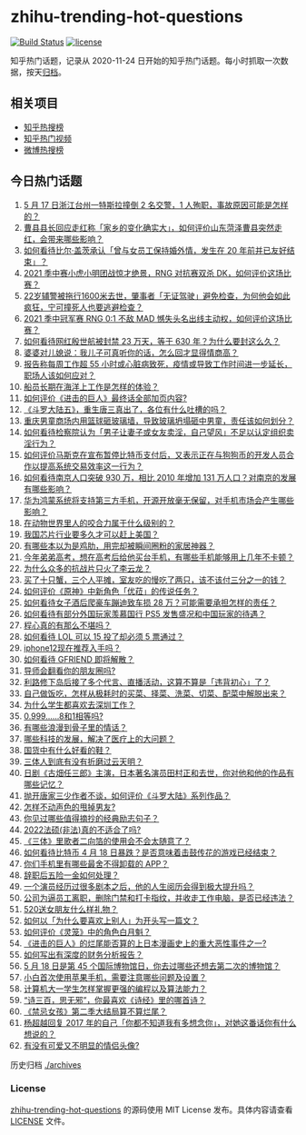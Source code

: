 # zhihu-trending-hot-questions

[![Build Status](https://github.com/justjavac/zhihu-trending-hot-questions/workflows/ci/badge.svg?branch=master)](https://github.com/justjavac/zhihu-trending-hot-questions/actions)
[![license](https://img.shields.io/github/license/justjavac/zhihu-trending-hot-questions)](https://github.com/justjavac/zhihu-trending-hot-questions/blob/master/LICENSE)

知乎热门话题，记录从 2020-11-24 日开始的知乎热门话题。每小时抓取一次数据，按天[归档](./archives)。

## 相关项目

- [知乎热搜榜](https://github.com/justjavac/zhihu-trending-top-search)
- [知乎热门视频](https://github.com/justjavac/zhihu-trending-hot-video)
- [微博热搜榜](https://github.com/justjavac/weibo-trending-hot-search)

## 今日热门话题

<!-- BEGIN -->
<!-- 最后更新时间 Wed May 19 2021 03:17:17 GMT+0800 (China Standard Time) -->

1. [5 月 17 日浙江台州一特斯拉撞倒 2 名交警，1
   人殉职，事故原因可能是怎样的？](https://www.zhihu.com/question/460003832)
2. [曹县县长回应走红称「家乡的变化确实大」，如何评价山东菏泽曹县突然走红，会带来哪些影响？](https://www.zhihu.com/question/460089541)
3. [如何看待比尔·盖茨承认「曾与女员工保持婚外情，发生在 20
   年前并已友好结束」？](https://www.zhihu.com/question/460064207)
4. [2021 季中赛小虎小明团战惊才绝景，RNG 对抗赛双杀
   DK，如何评价这场比赛？](https://www.zhihu.com/question/460167203)
5. [22岁辅警被拖行1600米去世，肇事者「无证驾驶」避免检查，为何他会如此疯狂，宁可撞死人也要逃避检查？](https://www.zhihu.com/question/460135941)
6. [2021 季中冠军赛 RNG 0:1 不敌 MAD
   憾失头名出线主动权，如何评价这场比赛？](https://www.zhihu.com/question/460195556)
7. [如何看待网红殷世航被封禁 23 万天，等于 630
   年？为什么要封这么久？](https://www.zhihu.com/question/459925437)
8. [婆婆对儿媳说：我儿子可真听你的话，怎么回才显得情商高？](https://www.zhihu.com/question/431787513)
9. [报告称每周工作超 55
   小时或心脏病致死，疫情或导致工作时间进一步延长，职场人该如何应对？](https://www.zhihu.com/question/460063511)
10. [船员长期在海洋上工作是怎样的体验？](https://www.zhihu.com/question/29298020)
11. [如何评价《进击的巨人》最终话全部加页内容?](https://www.zhihu.com/question/460186596)
12. [《斗罗大陆五》，重生唐三真出了，各位有什么吐槽的吗？](https://www.zhihu.com/question/459557005)
13. [重庆男童商场内用篮球砸玻璃墙，导致玻璃坍塌砸中男童，责任该如何划分？](https://www.zhihu.com/question/459951061)
14. [如何看待检察院认为「男子让妻子或女友卖淫，自己望风」不足以认定组织卖淫行为？](https://www.zhihu.com/question/459692463)
15. [如何评价马斯克在宣布暂停比特币支付后，又表示正在与狗狗币的开发人员合作以提高系统交易效率这一行为？](https://www.zhihu.com/question/459406032)
16. [如何看待南京人口突破 930 万，相比 2010 年增加 131
    万人口？对南京的发展有哪些影响？](https://www.zhihu.com/question/460073729)
17. [华为鸿蒙系统将支持第三方手机，开源开放毫无保留，对手机市场会产生哪些影响？](https://www.zhihu.com/question/460090403)
18. [在动物世界里人的咬合力属于什么级别的？](https://www.zhihu.com/question/459408371)
19. [我国芯片行业要多久才可以赶上美国？](https://www.zhihu.com/question/403452621)
20. [有哪些本以为是鸡肋，用完却被瞬间圈粉的家居神器？](https://www.zhihu.com/question/359026960)
21. [今年弟弟高考，想在高考后给他买台手机，有哪些手机能够用上几年不卡顿？](https://www.zhihu.com/question/459230225)
22. [为什么众多的抗战片只火了李云龙？](https://www.zhihu.com/question/268674369)
23. [买了十只蟹，三个人平摊，室友吃的慢吃了两只，该不该付三分之一的钱？](https://www.zhihu.com/question/455193507)
24. [如何评价《原神》中新角色「优菈」的传说任务？](https://www.zhihu.com/question/460157064)
25. [如何看待女子酒后爬豪车蹦迪致车损 28
    万？可能需要承担怎样的责任？](https://www.zhihu.com/question/459759486)
26. [如何看待有部分外国玩家羡慕国行 PS5
    发售盛况和中国玩家的待遇？](https://www.zhihu.com/question/459685754)
27. [程心真的有那么不堪吗？](https://www.zhihu.com/question/418036982)
28. [如何看待 LOL 可以 15 投了却必须 5 票通过？](https://www.zhihu.com/question/460061128)
29. [iphone12现在推荐入手吗？](https://www.zhihu.com/question/444574639)
30. [如何看待 GFRIEND 即将解散？](https://www.zhihu.com/question/460090159)
31. [导师会翻看你的朋友圈吗?](https://www.zhihu.com/question/377742704)
32. [利路修下岛后接了多个代言、直播活动，这算不算是「违背初心」了？](https://www.zhihu.com/question/460088683)
33. [自己做饭吃，怎样从极耗时的买菜、择菜、洗菜、切菜、配菜中解脱出来？](https://www.zhihu.com/question/22903687)
34. [为什么学生都喜欢去深圳工作？](https://www.zhihu.com/question/442868905)
35. [0.999......8和1相等吗?](https://www.zhihu.com/question/459883219)
36. [有哪些浪漫到骨子里的情话？](https://www.zhihu.com/question/422342566)
37. [哪些科技的发展，解决了医疗上的大问题？](https://www.zhihu.com/question/459947188)
38. [国货中有什么好看的鞋？](https://www.zhihu.com/question/278654959)
39. [三体人到底有没有折磨过云天明？](https://www.zhihu.com/question/459076670)
40. [日剧《古畑任三郎》主演，日本著名演员田村正和去世，你对他和他的作品有哪些记忆？](https://www.zhihu.com/question/460168527)
41. [抛开唐家三少作者不谈，如何评价《斗罗大陆》系列作品？](https://www.zhihu.com/question/458675311)
42. [怎样不动声色的甩掉男友?](https://www.zhihu.com/question/325314779)
43. [你见过哪些值得摘抄的经典励志句子？](https://www.zhihu.com/question/447620837)
44. [2022法硕(非法)真的不适合了吗?](https://www.zhihu.com/question/438205558)
45. [《三体》里歌者二向箔的使用会不会太随意了？](https://www.zhihu.com/question/459124778)
46. [如何看待比特币 4 月 18
    日暴跌？是否意味着击鼓传花的游戏已经结束？](https://www.zhihu.com/question/455237775)
47. [你们手机里有哪些最舍不得卸载的 APP？](https://www.zhihu.com/question/427095722)
48. [辞职后五险一金如何处理？](https://www.zhihu.com/question/54840341)
49. [一个演员经历过很多剧本之后，他的人生阅历会得到极大提升吗？](https://www.zhihu.com/question/455251862)
50. [公司为逼员工离职，删除门禁和打卡指纹，并收走工作电脑，是否已经违法？](https://www.zhihu.com/question/458446577)
51. [520送女朋友什么样礼物？](https://www.zhihu.com/question/458252305)
52. [如何以「为什么要喜欢上别人」为开头写一篇文？](https://www.zhihu.com/question/443120413)
53. [如何评价《灵笼》中的角色白月魁？](https://www.zhihu.com/question/458161195)
54. [《进击的巨人》的烂尾能否算的上日本漫画史上的重大恶性事件之一?](https://www.zhihu.com/question/453573225)
55. [如何写出有深度的财务分析报告？](https://www.zhihu.com/question/38624533)
56. [5 月 18 日是第 45
    个国际博物馆日，你去过哪些还想去第二次的博物馆？](https://www.zhihu.com/question/460050202)
57. [小白首次使用苹果手机，需要注意哪些问题及设置？](https://www.zhihu.com/question/361796127)
58. [计算机大一学生怎样掌握更强的编程以及算法能力？](https://www.zhihu.com/question/444269929)
59. [“诗三百，思无邪”，你最喜欢《诗经》里的哪首诗？](https://www.zhihu.com/question/459755903)
60. [《禁忌女孩》第二季大结局算不算烂尾？](https://www.zhihu.com/question/458737109)
61. [杨超越回复 2017
    年的自己「你都不知道我有多想念你」，对她这番话你有什么想说的？](https://www.zhihu.com/question/459691259)
62. [有没有可爱又不明显的情侣头像?](https://www.zhihu.com/question/347976724)

<!-- END -->

历史归档 [./archives](./archives)

### License

[zhihu-trending-hot-questions](https://github.com/justjavac/zhihu-trending-hot-questions)
的源码使用 MIT License 发布。具体内容请查看 [LICENSE](./LICENSE) 文件。
